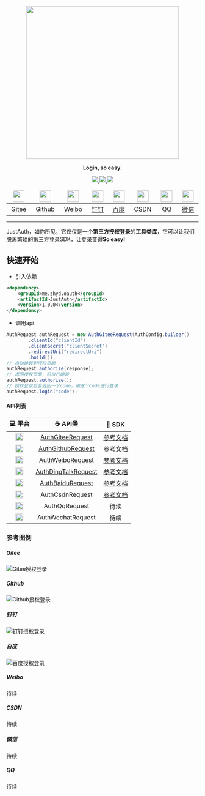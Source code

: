 <p align="center">
	<a href="https://www.justauth.cn/"><img src="https://gitee.com/yadong.zhang/static/raw/master/JustAuth/logo.png" width="400"></a>
</p>
<p align="center">
	<strong>Login, so easy.</strong>
</p>
<p align="center">
	<a target="_blank" href="https://search.maven.org/search?q=g:%22me.zhyd%22%20AND%20a:%22JustAuth%22">
		<img src="https://img.shields.io/badge/Maven Central-1.0.0-blue.svg" ></img>
	</a>
	<a target="_blank" href="https://gitee.com/yadong.zhang/JustAuth/blob/master/LICENSE">
		<img src="https://img.shields.io/badge/License-GPL%20v3-yellow.svg" ></img>
	</a>
	<a target="_blank" href="https://www.oracle.com/technetwork/java/javase/downloads/index.html">
		<img src="https://img.shields.io/badge/JDK-1.8+-green.svg" ></img>
	</a>
</p>

<center>
    <table>
        <thead>
            <tr>
                <td align="center" width="200"><a href="https://gitee.com/"><img src="https://gitee.com/logo_icon.png" width="30"></a></td>
                <td align="center" width="200"><a href="https://github.com"><img src="https://gitee.com/yadong.zhang/static/raw/master/JustAuth/github.png" width="30"></a></td>
                <td align="center" width="200"><a href="https://weibo.com"><img src="https://gitee.com/yadong.zhang/static/raw/master/JustAuth/weibo.png" width="30"></a></td>
                <td align="center" width="200"><a href="https://www.dingtalk.com"><img src="https://gitee.com/yadong.zhang/static/raw/master/JustAuth/dingding.png" width="30"></a></td>
                <td align="center" width="200"><a href="https://www.dingtalk.com"><img src="https://gitee.com/yadong.zhang/static/raw/master/JustAuth/baidu.png" width="30"></a></td>
                <td align="center" width="200"><a href="https://www.csdn.net/"><img src="https://gitee.com/yadong.zhang/static/raw/master/JustAuth/csdn.png" width="30"></a></td>
                <td align="center" width="200"><a href="https://connect.qq.com/devuser.html#/"><img src="https://gitee.com/yadong.zhang/static/raw/master/JustAuth/qq.png" width="30"></a></td>
                <td align="center" width="200"><a href="https://mp.weixin.qq.com/cgi-bin/loginpage?t=wxm2-login&lang=zh_CN"><img src="https://gitee.com/yadong.zhang/static/raw/master/JustAuth/wechats.png" width="30"></a></td>
            </tr>
        </thead>
        <tbody>
            <tr>
                <td align="center" width="200"><a href="#Gitee">Gitee</a></td>
                <td align="center" width="200"><a href="#Github">Github</a></td>
                <td align="center" width="200"><a href="#Weibo">Weibo</a></td>
                <td align="center" width="200"><a href="#钉钉">钉钉</a></td>
                <td align="center" width="200"><a href="#百度">百度</a></td>
                <td align="center" width="200"><a href="#CSDN">CSDN</a></td>
                <td align="center" width="200"><a href="#QQ">QQ</a></td>
                <td align="center" width="200"><a href="#微信">微信</a></td>
            </tr>
        </tbody>
    </table>
</center>

-------------------------------------------------------------------------------



JustAuth，如你所见，它仅仅是一个**第三方授权登录**的**工具类库**，它可以让我们脱离繁琐的第三方登录SDK，让登录变得**So easy!**

## 快速开始
- 引入依赖
```xml
<dependency>
    <groupId>me.zhyd.oauth</groupId>
    <artifactId>JustAuth</artifactId>
    <version>1.0.0</version>
</dependency>
```
- 调用api
```java
AuthRequest authRequest = new AuthGiteeRequest(AuthConfig.builder()
        .clientId("clientId")
        .clientSecret("clientSecret")
        .redirectUri("redirectUri")
        .build());
// 自动跳转到授权页面
authRequest.authorize(response);
// 返回授权页面，可自行跳转
authRequest.authorize();
// 授权登录后会返回一个code，用这个code进行登录
authRequest.login("code");
```

#### API列表
|  :computer: 平台  |  :coffee: API类  |  :page_facing_up: SDK  |
|:------:|:-------:|:-------:|
|  <img src="https://gitee.com/logo_icon.png" width="20">  |  [AuthGiteeRequest](https://gitee.com/yadong.zhang/JustAuth/blob/master/src/main/java/me/zhyd/oauth/request/AuthGiteeRequest.java)  | [参考文档](https://github.com/settings/developers) |
|  <img src="https://gitee.com/yadong.zhang/static/raw/master/JustAuth/github.png" width="20">  |  [AuthGithubRequest](https://gitee.com/yadong.zhang/JustAuth/blob/master/src/main/java/me/zhyd/oauth/request/AuthGiteeRequest.java)  | [参考文档](https://gitee.com/api/v5/oauth_doc#list_1)  |
|  <img src="https://gitee.com/yadong.zhang/static/raw/master/JustAuth/weibo.png" width="20">  |  [AuthWeiboRequest](https://gitee.com/yadong.zhang/JustAuth/blob/master/src/main/java/me/zhyd/oauth/request/AuthGiteeRequest.java)  |  [参考文档](https://open.weibo.com/apps)  |
|  <img src="https://gitee.com/yadong.zhang/static/raw/master/JustAuth/dingding.png" width="20">  |  [AuthDingTalkRequest](https://gitee.com/yadong.zhang/JustAuth/blob/master/src/main/java/me/zhyd/oauth/request/AuthDingTalkRequest.java)  |  [参考文档](https://open-doc.dingtalk.com/microapp/serverapi2/kymkv6)  |
|  <img src="https://gitee.com/yadong.zhang/static/raw/master/JustAuth/baidu.png" width="20">  |  [AuthBaiduRequest](https://gitee.com/yadong.zhang/JustAuth/blob/master/src/main/java/me/zhyd/oauth/request/AuthBaiduRequest.java)  |  [参考文档](https://developer.baidu.com/)  |
|  <img src="https://gitee.com/yadong.zhang/static/raw/master/JustAuth/csdn.png" width="20">  |  AuthCsdnRequest  |  [参考文档](https://connect.qq.com/)  |
|  <img src="https://gitee.com/yadong.zhang/static/raw/master/JustAuth/qq.png" width="20">  |  AuthQqRequest  |  待续  |
|  <img src="https://gitee.com/yadong.zhang/static/raw/master/JustAuth/wechats.png" width="20">  |  AuthWechatRequest  |  待续  |

### 参考图例

##### Gitee

![Gitee授权登录](https://images.gitee.com/uploads/images/2019/0221/140015_4c09610e_784199.png "Gitee授权登录")

##### Github

![Github授权登录](https://images.gitee.com/uploads/images/2019/0221/140032_58f7dfb5_784199.png "Github授权登录")

##### 钉钉

![钉钉授权登录](https://images.gitee.com/uploads/images/2019/0221/140540_8da8d959_784199.jpeg "钉钉授权登录")


##### 百度

![百度授权登录](https://images.gitee.com/uploads/images/2019/0221/140607_ebf1dcb6_784199.png "百度授权登录")

##### Weibo

待续

##### CSDN

待续

##### 微信

待续

##### QQ

待续

